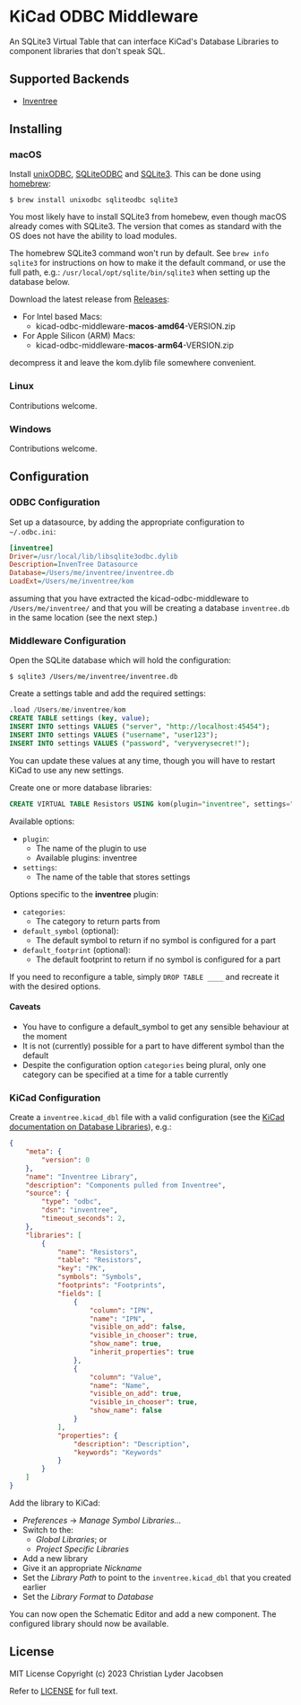 # KiCad ODBC Middleware

An SQLite3 Virtual Table that can interface KiCad's Database Libraries to component libraries that don't speak SQL.

## Supported Backends

* [Inventree](https://inventree.org)

## Installing

### macOS

Install [unixODBC](https://www.unixodbc.org), [SQLiteODBC](https://ch-werner.homepage.t-online.de/sqliteodbc/html/index.html) and [SQLite3](https://www.sqlite.org). This can be done using [homebrew](https://brew.sh):

```shell
$ brew install unixodbc sqliteodbc sqlite3
```

You most likely have to install SQLite3 from homebew, even though macOS already comes with SQLite3. The version that comes as standard with the OS does not have the ability to load modules.

The homebrew SQLite3 command won't run by default. See `brew info sqlite3` for instructions on how to make it the default command, or use the full path, e.g.: `/usr/local/opt/sqlite/bin/sqlite3` when setting up the database below.

Download the latest release from [Releases](https://github.com/clj/kom/releases):

* For Intel based Macs:
    * kicad-odbc-middleware-**macos**-**amd64**-VERSION.zip
* For Apple Silicon (ARM) Macs:
    * kicad-odbc-middleware-**macos**-**arm64**-VERSION.zip

decompress it and leave the kom.dylib file somewhere convenient.

### Linux

Contributions welcome.

### Windows

Contributions welcome.

## Configuration

### ODBC Configuration

Set up a datasource, by adding the appropriate configuration to `~/.odbc.ini`:

```ini
[inventree]
Driver=/usr/local/lib/libsqlite3odbc.dylib
Description=InvenTree Datasource
Database=/Users/me/inventree/inventree.db
LoadExt=/Users/me/inventree/kom
```

assuming that you have extracted the kicad-odbc-middleware to `/Users/me/inventree/` and that you will be creating a database `inventree.db` in the same location (see the next step.)

### Middleware Configuration

Open the SQLite database which will hold the configuration:

```shell
$ sqlite3 /Users/me/inventree/inventree.db
```
Create a settings table and add the required settings:

```sql
.load /Users/me/inventree/kom
CREATE TABLE settings (key, value);
INSERT INTO settings VALUES ("server", "http://localhost:45454");
INSERT INTO settings VALUES ("username", "user123");
INSERT INTO settings VALUES ("password", "veryverysecret!");
```

You can update these values at any time, though you will have to restart KiCad to use any new settings.

Create one or more database libraries:

```sql
CREATE VIRTUAL TABLE Resistors USING kom(plugin="inventree", settings="settings", categories="Resistors", default_symbol="Device:R", default_footprint="Resistor_SMD:R_0805_2012Metric");
```

Available options:

* `plugin`:
    * The name of the plugin to use
    * Available plugins: inventree
* `settings`:
    * The name of the table that stores settings

Options specific to the **inventree** plugin:
* `categories`:
    * The category to return parts from
* `default_symbol` (optional):
    * The default symbol to return if no symbol is configured for a part
* `default_footprint` (optional):
    * The default footprint to return if no symbol is configured for a part

If you need to reconfigure a table, simply `DROP TABLE ____` and recreate it with the desired options.

#### Caveats

* You have to configure a default_symbol to get any sensible behaviour at the moment
* It is not (currently) possible for a part to have different symbol than the default
* Despite the configuration option `categories` being plural, only one category can be specified at a time for a table currently

### KiCad Configuration

Create a `inventree.kicad_dbl` file with a valid configuration (see the [KiCad documentation on Database Libraries](https://docs.kicad.org/master/en/eeschema/eeschema.html#database-libraries)), e.g.:

```json
{
    "meta": {
        "version": 0
    },
    "name": "Inventree Library",
    "description": "Components pulled from Inventree",
    "source": {
        "type": "odbc",
        "dsn": "inventree",
        "timeout_seconds": 2,
    },
    "libraries": [
        {
            "name": "Resistors",
            "table": "Resistors",
            "key": "PK",
            "symbols": "Symbols",
            "footprints": "Footprints",
            "fields": [
                {
                    "column": "IPN",
                    "name": "IPN",
                    "visible_on_add": false,
                    "visible_in_chooser": true,
                    "show_name": true,
                    "inherit_properties": true
                },
                {
                    "column": "Value",
                    "name": "Name",
                    "visible_on_add": true,
                    "visible_in_chooser": true,
                    "show_name": false
                }
            ],
            "properties": {
                "description": "Description",
                "keywords": "Keywords"
            }
        }
    ]
}
```

Add the library to KiCad:

* *Preferences* -> *Manage Symbol Libraries...*
* Switch to the:
    * *Global Libraries*; or
    * *Project Specific Libraries*
* Add a new library
* Give it an appropriate *Nickname*
* Set the *Library Path* to point to the `inventree.kicad_dbl` that you created earlier
* Set the *Library Format* to *Database*

You can now open the Schematic Editor and add a new component. The configured library should now be available.

## License

MIT License Copyright (c) 2023 Christian Lyder Jacobsen

Refer to [LICENSE](./LICENSE) for full text.